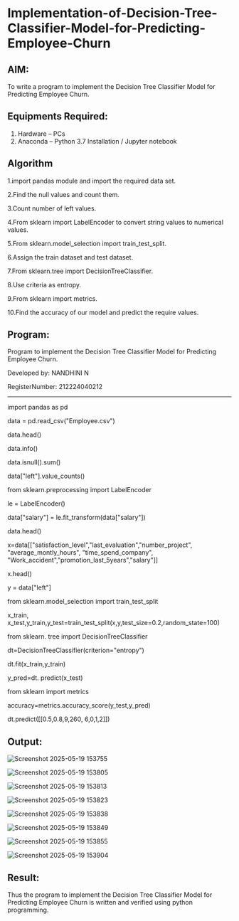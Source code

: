 # Implementation-of-Decision-Tree-Classifier-Model-for-Predicting-Employee-Churn

## AIM:
To write a program to implement the Decision Tree Classifier Model for Predicting Employee Churn.

## Equipments Required:
1. Hardware – PCs
2. Anaconda – Python 3.7 Installation / Jupyter notebook

## Algorithm
1.import pandas module and import the required data set.

2.Find the null values and count them.

3.Count number of left values.

4.From sklearn import LabelEncoder to convert string values to numerical values.

5.From sklearn.model_selection import train_test_split.

6.Assign the train dataset and test dataset.

7.From sklearn.tree import DecisionTreeClassifier.

8.Use criteria as entropy.

9.From sklearn import metrics.

10.Find the accuracy of our model and predict the require values.

## Program:

Program to implement the Decision Tree Classifier Model for Predicting Employee Churn.

Developed by: NANDHINI N

RegisterNumber: 212224040212

--------------------------------------------------------------------------------------------------------------------------------------------------------------------------------------

import pandas as pd

data = pd.read_csv("Employee.csv")

data.head()

data.info()

data.isnull().sum()

data["left"].value_counts()

from sklearn.preprocessing import LabelEncoder

le = LabelEncoder()

data["salary"] = le.fit_transform(data["salary"])

data.head()

x=data[["satisfaction_level","last_evaluation","number_project", "average_montly_hours",
"time_spend_company", "Work_accident","promotion_last_5years","salary"]]

x.head()

y = data["left"]

from sklearn.model_selection import train_test_split

x_train, x_test,y_train,y_test=train_test_split(x,y,test_size=0.2,random_state=100)

from sklearn. tree import DecisionTreeClassifier

dt=DecisionTreeClassifier(criterion="entropy")

dt.fit(x_train,y_train)

y_pred=dt. predict(x_test)

from sklearn import metrics

accuracy=metrics.accuracy_score(y_test,y_pred)

dt.predict([[0.5,0.8,9,260, 6,0,1,2]])

## Output:

![Screenshot 2025-05-19 153755](https://github.com/user-attachments/assets/6545392c-deb8-41f7-9152-6021726bd445)

![Screenshot 2025-05-19 153805](https://github.com/user-attachments/assets/1f9f4df0-c0ce-4845-903d-5821be12643a)

![Screenshot 2025-05-19 153813](https://github.com/user-attachments/assets/6575d7f7-7f4c-4960-aaa2-7bfad6f5a95f)

![Screenshot 2025-05-19 153823](https://github.com/user-attachments/assets/42249eff-4ba5-495b-ad00-00d15e8ea38a)

![Screenshot 2025-05-19 153838](https://github.com/user-attachments/assets/e6825cd6-21cf-432d-95e7-93d09cc4b3bc)

![Screenshot 2025-05-19 153849](https://github.com/user-attachments/assets/54c5dfc6-a4f9-4e51-b31b-b1a5aac59b80)

![Screenshot 2025-05-19 153855](https://github.com/user-attachments/assets/d52c22a0-4995-4da6-a680-255759321912)

![Screenshot 2025-05-19 153904](https://github.com/user-attachments/assets/84b958d6-2410-4e49-a1ce-70d2b06d7b47)

## Result:
Thus the program to implement the  Decision Tree Classifier Model for Predicting Employee Churn is written and verified using python programming.
